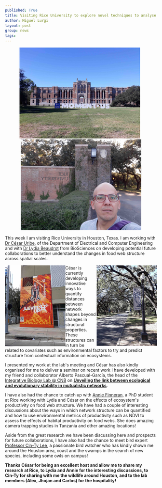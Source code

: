 ```yaml
---
published: True
title: Visiting Rice University to explore novel techniques to analyse food webs across scales
author: Miguel Lurgi
layout: post
group: news
tags: 
---
```


<p style="text-align:center;"><img src="/static/img/news/2024_Rice-2.jpg" alt="Rice" class="img-fluid" width="400"> &nbsp; <img src="/static/img/news/2024_Rice-4.jpg" alt="Rice" class="img-fluid" width="400"> </p>

This week I am visiting Rice University in Houston, Texas. I am working with [Dr César Uribe](https://cauribe.rice.edu/), of the Department of Electrical and Computer Engineering and with [Dr Lydia Beaudrot](https://lydiabeaudrot.weebly.com/) from BioSciences on developing potential future collaborations to better understand the changes in food web structure across spatial scales.

<img style="float: right;" src="/static/img/news/2024_Rice-1.jpg" alt="Rice" class="img-fluid" width="200">

<img style="float: left;" src="/static/img/news/2024_Rice-3.jpg" alt="Houston" class="img-fluid" width="200">

César is currently developing innovative ways to quantify distances between network shapes beyond changes in structural properties. These structures can in turn be related to covariates such as environmental factors to try and predict structure from contextual information on ecosystems.

I presented my work at the lab's meeting and César has also kindly organised for me to deliver a seminar on recent work I have developed with my friend and collaborator Alberto Pascual-García, the head of the [Integrative Biology Lab @ CNB](https://apascualgarcia.github.io/) on [**Unveiling the link between ecological and evolutionary stability in mutualistic networks**](https://events.rice.edu/event/376788-ece-seminar-unveiling-the-link-between-ecological).

I have also had the chance to catch up with [Annie Finneran](https://anniefinneran.weebly.com/), a PhD student at Rice working with Lydia and César on the effects of ecosystem's productivity on food web structure. We have had a couple of interesting discussions about the ways in which network structure can be quantified and how to use environmental metrics of productivity such as NDVI to assess the effects of habitat productivity on food webs. She does amazing camera trapping studies in Tanzania and other amazing locations!

Aside from the great research we have been discussing here and prospects for future collaborations, I have also had the chance to meet bird expert [Professor Cin-Ty Lee](https://profiles.rice.edu/faculty/cin-ty-lee), a passionate bird watcher who has kindly shown me around the Houston area, coast and the swamps in the search of new species, including some owls on campus!

**Thanks César for being an excellent host and allow me to share my research at Rice, to Lydia and Annie for the interesting discussions, to Cin-Ty for sharing with me the wildlife around Houston, and to the lab members (Alex, Jhojan and Carlos) for the hospitality!** 
